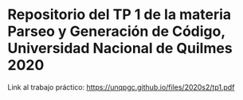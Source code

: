 # Repositorio del TP 1 de la materia Parseo y Generación de Código, Universidad Nacional de Quilmes 2020

Link al trabajo práctico: https://unqpgc.github.io/files/2020s2/tp1.pdf
